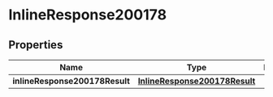# InlineResponse200178

## Properties
Name | Type | Description | Notes
------------ | ------------- | ------------- | -------------
**inlineResponse200178Result** | [**InlineResponse200178Result**](InlineResponse200178Result.md) |  |  [optional]
